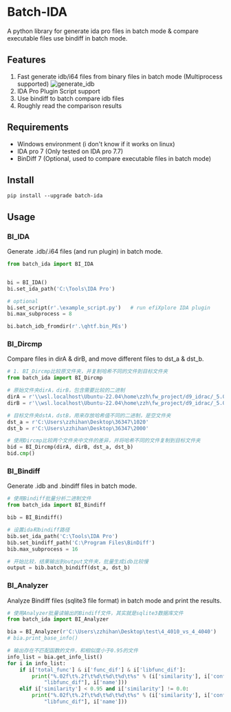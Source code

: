 # Batch-IDA

A python library for generate ida pro files in batch mode & compare executable files use bindiff in batch mode.


## Features

1. Fast generate idb/i64 files from binary files in batch mode (Multiprocess supported)
    ![generate_idb](images/generate_idb.gif)
2. IDA Pro Plugin Script support
3. Use bindiff to batch compare idb files
4. Roughly read the comparison results

## Requirements

+ Windows environment (i don't know if it works on linux)
+ IDA pro 7 (Only tested on IDA pro 7.7)
+ BinDiff 7 (Optional, used to compare executable files in batch mode)

## Install

```
pip install --upgrade batch-ida
```

## Usage

### BI_IDA

Generate .idb/.i64 files (and run plugin) in batch mode.

```python
from batch_ida import BI_IDA


bi = BI_IDA()
bi.set_ida_path('C:\Tools\IDA Pro')

# optional
bi.set_script(r'.\example_script.py')   # run efiXplore IDA plugin
bi.max_subprocess = 8

bi.batch_idb_fromdir(r'.\qhtf.bin_PEs')
```


### BI_Dircmp

Compare files in dirA & dirB, and move different files to dst_a & dst_b.

```python
# 1. BI_Dircmp比较原文件夹，并复制哈希不同的文件到目标文件夹
from batch_ida import BI_Dircmp

# 原始文件夹dirA，dirB，包含需要比较的二进制
dirA = r'\\wsl.localhost\Ubuntu-22.04\home\zzh\fw_project/d9_idrac/_5.00.10.20.d9.extracted/squashfs-root/usr/lib/'
dirB = r'\\wsl.localhost\Ubuntu-22.04\home\zzh\fw_project/d9_idrac/_5.00.20.00.d9.extracted/squashfs-root/usr/lib/'

# 目标文件夹dstA，dstB，用来存放哈希值不同的二进制，是空文件夹
dst_a = r'C:\Users\zzhihan\Desktop\36347\1020'
dst_b = r'C:\Users\zzhihan\Desktop\36347\2000'

# 使用Dircmp比较两个文件夹中文件的差异，并将哈希不同的文件复制到目标文件夹
bid = BI_Dircmp(dirA, dirB, dst_a, dst_b)
bid.cmp()
```

### BI_Bindiff

Generate .idb and .bindiff files in batch mode.

```python
# 使用Bindiff批量分析二进制文件
from batch_ida import BI_Bindiff

bib = BI_Bindiff()

# 设置ida和bindiff路径
bib.set_ida_path('C:\Tools\IDA Pro')
bib.set_bindiff_path('C:\Program Files\BinDiff')
bib.max_subprocess = 16

# 开始比较，结果输出到output文件夹，批量生成idb比较慢
output = bib.batch_bindiff(dst_a, dst_b)
```

### BI_Analyzer

Analyze Bindiff files (sqlite3 file format) in batch mode and print the results.

```python
# 使用Analyzer批量读输出的Bindiff文件，其实就是sqlite3数据库文件
from batch_ida import BI_Analyzer

bia = BI_Analyzer(r'C:\Users\zzhihan\Desktop\test\4_4010_vs_4_4040')
# bia.print_base_info()

# 输出存在不匹配函数的文件，和相似度小于0.95的文件
info_list = bia.get_info_list()
for i in info_list:
    if i['total_func'] & i['func_dif'] & i['libfunc_dif']:
        print("%.02f\t%.2f\t%d\t%d\t%d\t%s" % (i['similarity'], i['confidence'], i['total_func'], i['func_dif'], i[
            "libfunc_dif"], i['name']))
    elif i['similarity'] < 0.95 and i['similarity'] != 0.0:
        print("%.02f\t%.2f\t%d\t%d\t%d\t%s" % (i['similarity'], i['confidence'], i['total_func'], i['func_dif'], i[
            "libfunc_dif"], i['name']))
```
